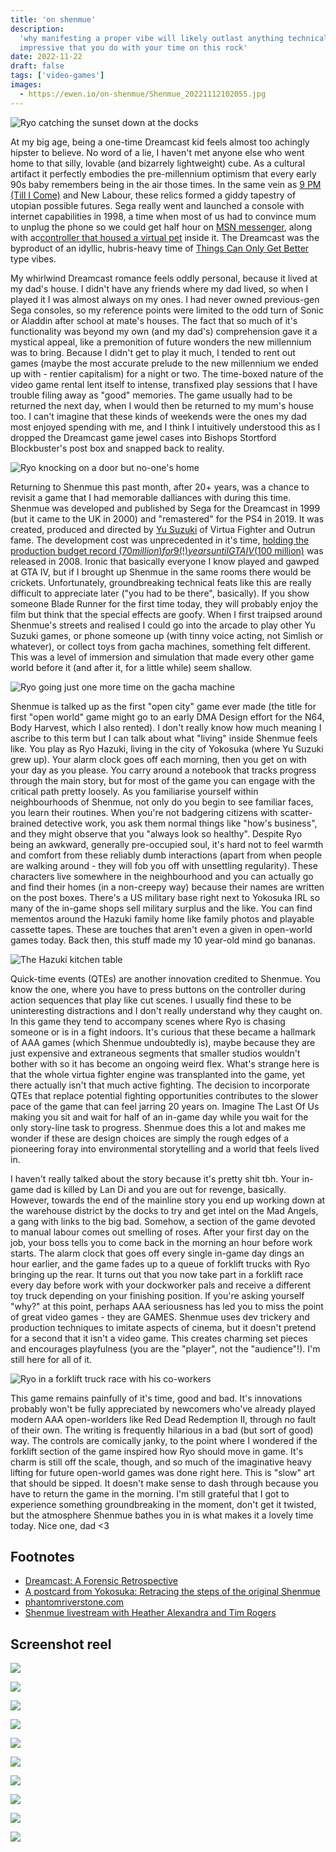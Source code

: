 ```yaml
---
title: 'on shenmue'
description:
  'why manifesting a proper vibe will likely outlast anything technically
  impressive that you do with your time on this rock'
date: 2022-11-22
draft: false
tags: ['video-games']
images:
  - https://ewen.io/on-shenmue/Shenmue_20221112102055.jpg
---
```


![Ryo catching the sunset down at the docks](Shenmue_20221112102055.jpg)

At my big age, being a one-time Dreamcast kid feels almost too achingly hipster
to believe. No word of a lie, I haven't met anyone else who went home to that
silly, lovable (and bizarrely lightweight) cube. As a cultural artifact it
perfectly embodies the pre-millennium optimism that every early 90s baby
remembers being in the air those times. In the same vein as
[9 PM (Till I Come)](https://www.youtube.com/watch?v=5A9OIIapSko&ab_channel=85KasiaD85)
and New Labour, these relics formed a giddy tapestry of utopian possible
futures. Sega really went and launched a console with internet capabilities in
1998, a time when most of us had to convince mum to unplug the phone so we could
get half hour on
[MSN messenger](https://www.youtube.com/watch?v=9pzpQrmzFKw&ab_channel=james19892),
along with
ac[controller that housed a virtual pet](https://www.youtube.com/watch?v=GCnJDmrit9U&ab_channel=videogameclipcollect)
inside it. The Dreamcast was the byproduct of an idyllic, hubris-heavy time of
[Things Can Only Get Better](https://www.youtube.com/watch?v=gi5j7jjhm4M&ab_channel=GreatBritishPolitics)
type vibes.

My whirlwind Dreamcast romance feels oddly personal, because it lived at my
dad's house. I didn't have any friends where my dad lived, so when I played it I
was almost always on my ones. I had never owned previous-gen Sega consoles, so
my reference points were limited to the odd turn of Sonic or Aladdin after
school at mate's houses. The fact that so much of it's functionality was beyond
my own (and my dad's) comprehension gave it a mystical appeal, like a
premonition of future wonders the new millennium was to bring. Because I didn't
get to play it much, I tended to rent out games (maybe the most accurate prelude
to the new millennium we ended up with - rentier capitalism) for a night or two.
The time-boxed nature of the video game rental lent itself to intense,
transfixed play sessions that I have trouble filing away as "good" memories. The
game usually had to be returned the next day, when I would then be returned to
my mum's house too. I can't imagine that these kinds of weekends were the ones
my dad most enjoyed spending with me, and I think I intuitively understood this
as I dropped the Dreamcast game jewel cases into Bishops Stortford Blockbuster's
post box and snapped back to reality.

![Ryo knocking on a door but no-one's home](Shenmue_20220717211356.jpg)

Returning to Shenmue this past month, after 20+ years, was a chance to revisit a
game that I had memorable dalliances with during this time. Shenmue was
developed and published by Sega for the Dreamcast in 1999 (but it came to the UK
in 2000) and "remastered" for the PS4 in 2019. It was created, produced and
directed by [Yu Suzuki](https://en.wikipedia.org/wiki/Yu_Suzuki) of Virtua
Fighter and Outrun fame. The development cost was unprecedented in it's time,
[holding the production budget record ($70 million) for 9(!) years until GTA IV ($100 million)](https://www.eurogamer.net/gta-iv-is-most-expensive-game-ever-made#:~:text=Grand%20Theft%20Auto%20IV%20%2D%20%24100,Shenmue%20%2D%20%2470%20million)
was released in 2008. Ironic that basically everyone I know played and gawped at
GTA IV, but if I brought up Shenmue in the same rooms there would be crickets.
Unfortunately, groundbreaking technical feats like this are really difficult to
appreciate later ("you had to be there", basically). If you show someone Blade
Runner for the first time today, they will probably enjoy the film but think
that the special effects are goofy. When I first traipsed around Shenmue's
streets and realised I could go into the arcade to play other Yu Suzuki games,
or phone someone up (with tinny voice acting, not Simlish or whatever), or
collect toys from gacha machines, something felt different. This was a level of
immersion and simulation that made every other game world before it (and after
it, for a little while) seem shallow.

![Ryo going just one more time on the gacha machine](Shenmue_20221118170507.jpg)

Shenmue is talked up as the first "open city" game ever made (the title for
first "open world" game might go to an early DMA Design effort for the N64, Body
Harvest, which I also rented). I don't really know how much meaning I ascribe to
this term but I can talk about what "living" inside Shenmue feels like. You play
as Ryo Hazuki, living in the city of Yokosuka (where Yu Suzuki grew up). Your
alarm clock goes off each morning, then you get on with your day as you please.
You carry around a notebook that tracks progress through the main story, but for
most of the game you can engage with the critical path pretty loosely. As you
familiarise yourself within neighbourhoods of Shenmue, not only do you begin to
see familiar faces, you learn their routines. When you're not badgering citizens
with scatter-brained detective work, you ask them normal things like "how's
business", and they might observe that you "always look so healthy". Despite Ryo
being an awkward, generally pre-occupied soul, it's hard not to feel warmth and
comfort from these reliably dumb interactions (apart from when people are
walking around - they will fob you off with unsettling regularity). These
characters live somewhere in the neighbourhood and you can actually go and find
their homes (in a non-creepy way) because their names are written on the post
boxes. There's a US military base right next to Yokosuka IRL so many of the
in-game shops sell military surplus and the like. You can find mementos around
the Hazuki family home like family photos and playable cassette tapes. These are
touches that aren't even a given in open-world games today. Back then, this
stuff made my 10 year-old mind go bananas.

![The Hazuki kitchen table](Shenmue_20221112115904.jpg)

Quick-time events (QTEs) are another innovation credited to Shenmue. You know
the one, where you have to press buttons on the controller during action
sequences that play like cut scenes. I usually find these to be uninteresting
distractions and I don't really understand why they caught on. In this game they
tend to accompany scenes where Ryo is chasing someone or is in a fight indoors.
It's curious that these became a hallmark of AAA games (which Shenmue
undoubtedly is), maybe because they are just expensive and extraneous segments
that smaller studios wouldn't bother with so it has become an ongoing weird
flex. What's strange here is that the whole virtua fighter engine was
transplanted into the game, yet there actually isn't that much active fighting.
The decision to incorporate QTEs that replace potential fighting opportunities
contributes to the slower pace of the game that can feel jarring 20 years on.
Imagine The Last Of Us making you sit and wait for half of an in-game day while
you wait for the only story-line task to progress. Shenmue does this a lot and
makes me wonder if these are design choices are simply the rough edges of a
pioneering foray into environmental storytelling and a world that feels lived
in.

I haven't really talked about the story because it's pretty shit tbh. Your
in-game dad is killed by Lan Di and you are out for revenge, basically. However,
towards the end of the mainline story you end up working down at the warehouse
district by the docks to try and get intel on the Mad Angels, a gang with links
to the big bad. Somehow, a section of the game devoted to manual labour comes
out smelling of roses. After your first day on the job, your boss tells you to
come back in the morning an hour before work starts. The alarm clock that goes
off every single in-game day dings an hour earlier, and the game fades up to a
queue of forklift trucks with Ryo bringing up the rear. It turns out that you
now take part in a forklift race every day before work with your dockworker pals
and receive a different toy truck depending on your finishing position. If
you're asking yourself "why?" at this point, perhaps AAA seriousness has led you
to miss the point of great video games - they are GAMES. Shenmue uses dev
trickery and production techniques to imitate aspects of cinema, but it doesn't
pretend for a second that it isn't a video game. This creates charming set
pieces and encourages playfulness (you are the "player", not the "audience"!).
I'm still here for all of it.

![Ryo in a forklift truck race with his co-workers](Shenmue_20221118123623.jpg)

This game remains painfully of it's time, good and bad. It's innovations
probably won't be fully appreciated by newcomers who've already played modern
AAA open-worlders like Red Dead Redemption II, through no fault of their own.
The writing is frequently hilarious in a bad (but sort of good) way. The
controls are comically janky, to the point where I wondered if the forklift
section of the game inspired how Ryo should move in game. It's charm is still
off the scale, though, and so much of the imaginative heavy lifting for future
open-world games was done right here. This is "slow" art that should be sipped.
It doesn't make sense to dash through because you have to return the game in the
morning. I'm still grateful that I got to experience something groundbreaking in
the moment, don't get it twisted, but the atmosphere Shenmue bathes you in is
what makes it a lovely time today. Nice one, dad <3

## Footnotes

- [Dreamcast: A Forensic Retrospective](https://www.eurogamer.net/dreamcast-a-forensic-retrospective-article)
- [A postcard from Yokosuka: Retracing the steps of the original Shenmue](https://www.eurogamer.net/shenmue-retrospective)
- [phantomriverstone.com](https://www.phantomriverstone.com/)
- [Shenmue livestream with Heather Alexandra and Tim Rogers](https://www.youtube.com/watch?v=fcx-EF0fgNk)

## Screenshot reel

![](Shenmue_20221111112629.jpg)

![](Shenmue_20221114213919.jpg)

![](Shenmue_20221111114238.jpg)

![](Shenmue_20221111115144.jpg)

![](Shenmue_20221111164708.jpg)

![](Shenmue_20221111164935.jpg)

![](Shenmue_20221112120204.jpg)

![](Shenmue_20221113175912.jpg)

![](Shenmue_20221118164906.jpg)

![](Shenmue_20221118170056.jpg)
